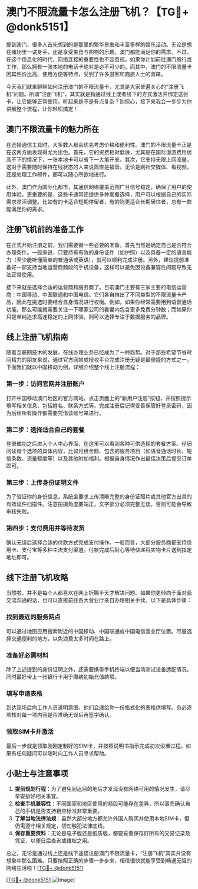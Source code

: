 # 澳门不限流量卡怎么注册飞机？【TG💪+ @donk5151】

提到澳门，很多人首先想到的是那里的繁华景象和丰富多样的娱乐活动。无论是想在赌场里一试身手，还是享受美食与购物的乐趣，澳门都能满足你的需求。不过，在这个信息化的时代，网络连接的重要性也不容忽视。如果你计划前往澳门旅行或工作，那么拥有一张本地的电话卡绝对是必不可少的。而其中，澳门的不限流量卡因其性价比高、使用方便等特点，受到了许多游客和商旅人士的青睐。

今天我们就来聊聊如何注册澳门的不限流量卡，尤其是大家普遍关心的“注册飞机”问题。所谓“注册飞机”，其实就是指通过线上或者线下的方式激活并绑定这张卡，让它能够正常使用。听起来是不是有点复杂？别担心，接下来我会一步步为你讲解整个流程，让你轻松搞定！

## 澳门不限流量卡的魅力所在

在选择通信工具时，大多数人都会优先考虑价格和便利性。澳门的不限流量卡正是在这两方面表现得尤为出色。首先，它的资费相对低廉，尤其是在国际漫游费用居高不下的情况下，一张本地卡可以省下一大笔开支。其次，它支持无限上网流量，这对于需要随时保持在线状态的人来说简直是福音。无论是刷社交媒体、看视频，还是处理工作邮件，都可以随心所欲地进行。

此外，澳门作为国际化都市，其通信网络覆盖范围广且信号稳定，确保了用户的使用体验。更重要的是，这些卡通常还提供多种套餐选择，用户可以根据自己的实际需求灵活调整。比如有的卡适合短期停留者，有的则更适合长期居住者，总有一款能满足你的需求。

## 注册飞机前的准备工作

在正式开始注册之前，我们需要做一些必要的准备。首先当然是确定自己是否符合办理条件。一般来说，只要持有有效的身份证件（如护照）以及具备一定的语言能力（至少能听懂简单的普通话或英语），就可以顺利完成注册。另外，建议提前准备好一部支持当地运营商频段的手机设备，这样可以避免因设备兼容性问题导致无法正常使用。

接下来就是选择合适的运营商和服务商了。目前澳门主要有三家主要的电信运营商：中国移动、中国联通和中国电信。它们各自推出了不同类型的不限流量卡产品，因此在挑选时要结合自身情况进行权衡。例如，如果你经常需要用到语音通话功能，那么可能就需要关注一下哪家公司的套餐内包含更多免费分钟数；而如果你只是单纯追求高速稳定的上网体验，则可以选择专注于数据服务的品牌。

## 线上注册飞机指南

随着互联网技术的发展，在线办理业务已经成为了一种趋势。对于那些希望节省时间精力的朋友来说，通过官方网站或授权平台完成注册无疑是最便捷的方式之一。下面我们就以中国移动为例，详细介绍整个线上注册流程：

### 第一步：访问官网并注册账户
打开中国移动澳门地区的官方网站，点击页面上的“新用户注册”按钮，并按照提示填写相关信息，包括姓名、联系方式等。完成注册后记得妥善保管好登录密码，因为后续所有操作都需要凭借该账号来进行。

### 第二步：选择适合自己的套餐
登录成功之后进入个人中心界面，在这里可以看到各种可供选择的套餐方案。仔细阅读每个选项的具体内容，比如月租金额、包含的服务项目（如语音通话时长、短信条数、流量额度等）以及其他附加福利。根据自身情况作出最佳决策后提交订单即可。

### 第三步：上传身份证明文件
为了验证你的身份信息，系统会要求上传清晰完整的身份证照片或其他官方出具的有效证件扫描件。注意拍摄角度要端正，文字部分必须完整无误，否则可能会导致审核失败。

### 第四步：支付费用并等待发货
确认无误后选择合适的付款方式完成支付操作。一般而言，大部分服务商都支持信用卡、支付宝等多种主流支付渠道。付款完成后耐心等待快递将实物卡片送到指定地址即可。

## 线下注册飞机攻略

当然啦，并不是每个人都喜欢在网上折腾半天才解决问题。如果你更倾向于面对面交流沟通的话，也可以直接前往各大营业厅亲自办理相关手续。以下是具体步骤：

### 找到最近的服务网点
可以通过地图应用搜索附近的中国移动、中国联通或中国电信营业厅位置。尽量选择交通便利的地方，以免浪费太多时间在路上。

### 准备好必需材料
除了上述提到的身份证明之外，还需要携带手机终端以便当场测试设备适配情况。同时最好带上一张银行卡用于缴纳初始充值款项。

### 填写申请表格
到达现场后向工作人员说明意图，他们会递给你一份格式化的表格供填写。务必逐项核对每一项内容是否准确无误后再签字确认。

### 领取SIM卡并激活
最后一步就是领取刚刚定制好的SIM卡，并按照说明书指示完成初次设置过程。如果有任何疑问可以随时向工作人员寻求帮助。

## 小贴士与注意事项

1. **提前规划行程**：为了避免到达目的地后才发现没有网络可用的情况发生，请尽早安排好相关事宜。
2. **检查手机兼容性**：不同国家和地区使用的频段可能存在差异，所以事先确认自己的手机是否支持相应标准非常重要。
3. **了解当地法律法规**：虽然大部分地方都允许外国人购买并使用本地SIM卡，但仍需遵守相关规定，切勿触犯法律底线。
4. **保存重要资料**：无论是电子版还是纸质版，都要妥善保存好所有的交易记录及凭证，以便日后查询或维权之用。

总之，无论是通过线上还是线下途径注册澳门不限流量卡，“注册飞机”其实并没有想象中那么困难。只要按照正确的步骤一步步来，相信很快就能享受到畅通无阻的网络生活啦！[[TG💪+ @donk5151](https://t.me/s/donk5151)]

[[TG💪+ @donk5151](https://t.me/s/donk5151) ![Image](https://i.postimg.cc/rwNCRYN7/Snipaste-2025-04-30-17-27-05.png)]